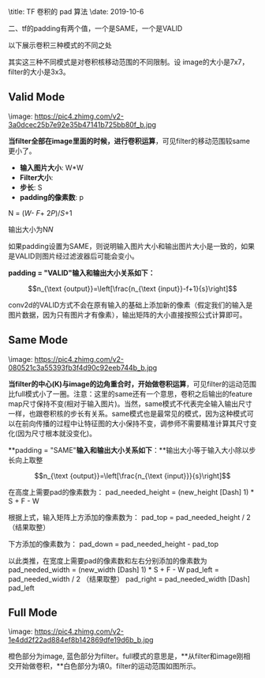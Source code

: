\title: TF 卷积的 pad 算法
\date: 2019-10-6




二、tf的padding有两个值，一个是SAME，一个是VALID

以下展示卷积三种模式的不同之处

其实这三种不同模式是对卷积核移动范围的不同限制。设 image的大小是7x7，filter的大小是3x3。

## Valid Mode

\image: https://pic4.zhimg.com/v2-3a0dcec25b7e92e35b47141b725bb80f_b.jpg

**当filter全部在image里面的时候，进行卷积运算**，可见filter的移动范围较same更小了。

- **输入图片大小**: W*W
- **Filter大小**:
- **步长**: S
-  **padding的像素数**: p

N = (*W- F*+ 2*P*)/*S*+1

输出大小为N*N*



如果padding设置为SAME，则说明输入图片大小和输出图片大小是一致的，如果是VALID则图片经过滤波器后可能会变小。

**padding = "VALID"输入和输出大小关系如下：**

$$n_{\text {output}}=\left[\frac{n_{\text {input}}-f+1}{s}\right]$$

conv2d的VALID方式不会在原有输入的基础上添加新的像素（假定我们的输入是图片数据，因为只有图片才有像素），输出矩阵的大小直接按照公式计算即可。


## Same Mode

\image: https://pic4.zhimg.com/v2-080521c3a55393fb3f4d90c92eeb744b_b.jpg

**当filter的中心(K)与image的边角重合时，开始做卷积运算**，可见filter的运动范围比full模式小了一圈。注意：这里的same还有一个意思，卷积之后输出的feature map尺寸保持不变(相对于输入图片)。当然，same模式不代表完全输入输出尺寸一样，也跟卷积核的步长有关系。same模式也是最常见的模式，因为这种模式可以在前向传播的过程中让特征图的大小保持不变，调参师不需要精准计算其尺寸变化(因为尺寸根本就没变化)。

**padding = "SAME"**输入和输出大小关系如下**：**输出大小等于输入大小除以步长向上取整

$$n_{\text {output}}=\left[\frac{n_{\text {input}}}{s}\right]$$

在高度上需要pad的像素数为：
pad_needed_height = (new_height \[Dash] 1) * S + F - W

根据上式，输入矩阵上方添加的像素数为：
pad_top = pad_needed_height / 2 （结果取整）

下方添加的像素数为：
pad_down = pad_needed_height - pad_top

以此类推，在宽度上需要pad的像素数和左右分别添加的像素数为
pad_needed_width = (new_width \[Dash] 1) * S + F - W
pad_left = pad_needed_width / 2 （结果取整）
pad_right = pad_needed_width \[Dash] pad_left

## Full Mode

\image: https://pic4.zhimg.com/v2-1e4dd2f22ad884ef8b142869dfe19d6b_b.jpg

橙色部分为image, 蓝色部分为filter。full模式的意思是，**从filter和image刚相交开始做卷积，**白色部分为填0。filter的运动范围如图所示。